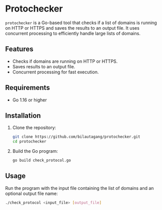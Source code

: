 # Protochecker

`protochecker` is a Go-based tool that checks if a list of domains is running on HTTP or HTTPS and saves the results to an output file. It uses concurrent processing to efficiently handle large lists of domains.

## Features

- Checks if domains are running on HTTP or HTTPS.
- Saves results to an output file.
- Concurrent processing for fast execution.

## Requirements

- Go 1.16 or higher

## Installation

1. Clone the repository:
    ```bash
    git clone https://github.com/bilautagang/protochecker.git
    cd protochecker
    ```

2. Build the Go program:
    ```bash
    go build check_protocol.go
    ```

## Usage

Run the program with the input file containing the list of domains and an optional output file name:

```bash
./check_protocol <input_file> [output_file]
